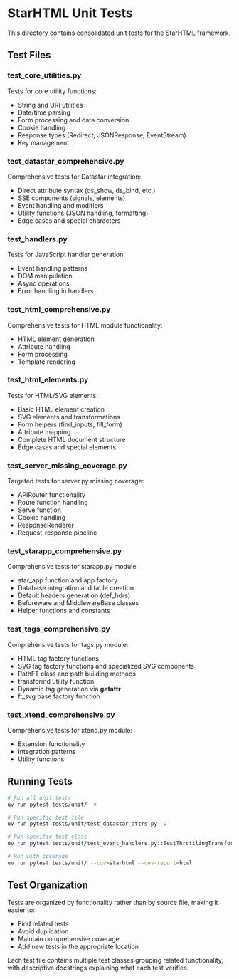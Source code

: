 # StarHTML Unit Tests

This directory contains consolidated unit tests for the StarHTML framework.

## Test Files

### test_core_utilities.py
Tests for core utility functions:
- String and URI utilities
- Date/time parsing
- Form processing and data conversion
- Cookie handling
- Response types (Redirect, JSONResponse, EventStream)
- Key management

### test_datastar_comprehensive.py
Comprehensive tests for Datastar integration:
- Direct attribute syntax (ds_show, ds_bind, etc.)
- SSE components (signals, elements)
- Event handling and modifiers
- Utility functions (JSON handling, formatting)
- Edge cases and special characters

### test_handlers.py
Tests for JavaScript handler generation:
- Event handling patterns
- DOM manipulation
- Async operations
- Error handling in handlers

### test_html_comprehensive.py
Comprehensive tests for HTML module functionality:
- HTML element generation
- Attribute handling
- Form processing
- Template rendering

### test_html_elements.py
Tests for HTML/SVG elements:
- Basic HTML element creation
- SVG elements and transformations
- Form helpers (find_inputs, fill_form)
- Attribute mapping
- Complete HTML document structure
- Edge cases and special elements

### test_server_missing_coverage.py
Targeted tests for server.py missing coverage:
- APIRouter functionality
- Route function handling
- Serve function
- Cookie handling
- ResponseRenderer
- Request-response pipeline

### test_starapp_comprehensive.py
Comprehensive tests for starapp.py module:
- star_app function and app factory
- Database integration and table creation
- Default headers generation (def_hdrs)
- Beforeware and MiddlewareBase classes
- Helper functions and constants

### test_tags_comprehensive.py
Comprehensive tests for tags.py module:
- HTML tag factory functions
- SVG tag factory functions and specialized SVG components
- PathFT class and path building methods
- transformd utility function
- Dynamic tag generation via __getattr__
- ft_svg base factory function

### test_xtend_comprehensive.py
Comprehensive tests for xtend.py module:
- Extension functionality
- Integration patterns
- Utility functions

## Running Tests

```bash
# Run all unit tests
uv run pytest tests/unit/ -v

# Run specific test file
uv run pytest tests/unit/test_datastar_attrs.py -v

# Run specific test class
uv run pytest tests/unit/test_event_handlers.py::TestThrottlingTransformation -v

# Run with coverage
uv run pytest tests/unit/ --cov=starhtml --cov-report=html
```

## Test Organization

Tests are organized by functionality rather than by source file, making it easier to:
- Find related tests
- Avoid duplication
- Maintain comprehensive coverage
- Add new tests in the appropriate location

Each test file contains multiple test classes grouping related functionality, with descriptive docstrings explaining what each test verifies.